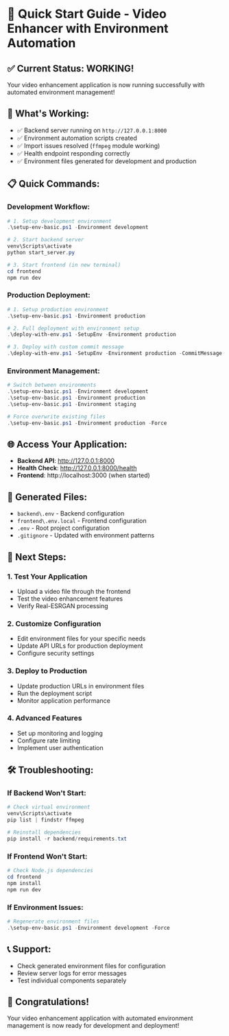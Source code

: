 # 🚀 Quick Start Guide - Video Enhancer with Environment Automation

## ✅ **Current Status: WORKING!**

Your video enhancement application is now running successfully with automated environment management!

## 🎯 **What's Working:**

- ✅ Backend server running on `http://127.0.0.1:8000`
- ✅ Environment automation scripts created
- ✅ Import issues resolved (`ffmpeg` module working)
- ✅ Health endpoint responding correctly
- ✅ Environment files generated for development and production

## 📋 **Quick Commands:**

### **Development Workflow:**
```powershell
# 1. Setup development environment
.\setup-env-basic.ps1 -Environment development

# 2. Start backend server
venv\Scripts\activate
python start_server.py

# 3. Start frontend (in new terminal)
cd frontend
npm run dev
```

### **Production Deployment:**
```powershell
# 1. Setup production environment
.\setup-env-basic.ps1 -Environment production

# 2. Full deployment with environment setup
.\deploy-with-env.ps1 -SetupEnv -Environment production

# 3. Deploy with custom commit message
.\deploy-with-env.ps1 -SetupEnv -Environment production -CommitMessage "Add new features"
```

### **Environment Management:**
```powershell
# Switch between environments
.\setup-env-basic.ps1 -Environment development
.\setup-env-basic.ps1 -Environment production
.\setup-env-basic.ps1 -Environment staging

# Force overwrite existing files
.\setup-env-basic.ps1 -Environment production -Force
```

## 🌐 **Access Your Application:**

- **Backend API**: http://127.0.0.1:8000
- **Health Check**: http://127.0.0.1:8000/health
- **Frontend**: http://localhost:3000 (when started)

## 📁 **Generated Files:**

- `backend\.env` - Backend configuration
- `frontend\.env.local` - Frontend configuration
- `.env` - Root project configuration
- `.gitignore` - Updated with environment patterns

## 🔧 **Next Steps:**

### **1. Test Your Application**
- Upload a video file through the frontend
- Test the video enhancement features
- Verify Real-ESRGAN processing

### **2. Customize Configuration**
- Edit environment files for your specific needs
- Update API URLs for production deployment
- Configure security settings

### **3. Deploy to Production**
- Update production URLs in environment files
- Run the deployment script
- Monitor application performance

### **4. Advanced Features**
- Set up monitoring and logging
- Configure rate limiting
- Implement user authentication

## 🛠️ **Troubleshooting:**

### **If Backend Won't Start:**
```powershell
# Check virtual environment
venv\Scripts\activate
pip list | findstr ffmpeg

# Reinstall dependencies
pip install -r backend/requirements.txt
```

### **If Frontend Won't Start:**
```powershell
# Check Node.js dependencies
cd frontend
npm install
npm run dev
```

### **If Environment Issues:**
```powershell
# Regenerate environment files
.\setup-env-basic.ps1 -Environment development -Force
```

## 📞 **Support:**

- Check generated environment files for configuration
- Review server logs for error messages
- Test individual components separately

## 🎉 **Congratulations!**

Your video enhancement application with automated environment management is now ready for development and deployment! 